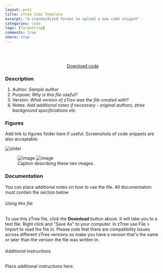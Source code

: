 ```yaml
---
layout: post
title: zTree Code Template
excerpt: "A standardized format to upload a new code snippet"
categories: code
tags: [formatting]
comments: true
share: true
---
```


<br><br>

<center> <div markdown="0"><a href="https://raw.githubusercontent.com/davidclarance/zTree/gh-pages/_posts/code/2017-05-17-code-template.md" class="btn">Download code </a></div></center>


### Description

1. Author: *Sample author*
2. Purpose: *Why is this file useful?*
3. Version: *What version of zTree was the file created with?*
4. Notes: *Add additional notes if necessary - original authors, ztree background specificiations etc.*


### Figures

Add link to figures folder here if useful. Screenshots of code snippets are also acceptable. 


![slider](https://github.com/davidclarance/zTree/blob/gh-pages/images/template/test.jpeg)

<figure class="half">
  <img src="/tree/gh-pages/images/template/test.jpeg" alt="image">  
  <img src="/tree/gh-pages/images/template/test.jpeg" alt="image">
  <figcaption>Caption describing these two images.</figcaption>
</figure>


### Documentation

You can place additional notes on how to use the file. All documentation must contain the section below

###### Using this file

To use this zTree file, click the **Download** button above. It will take you to a text file. Right click and "Save As" to your computer. In zTree use File > Import to read the file in. Please note that there are compatibility issues across different zTree versions so make you have a version that's the same or later than the version the file was written in.

###### Additional instructions

Place additional instructions here.  





